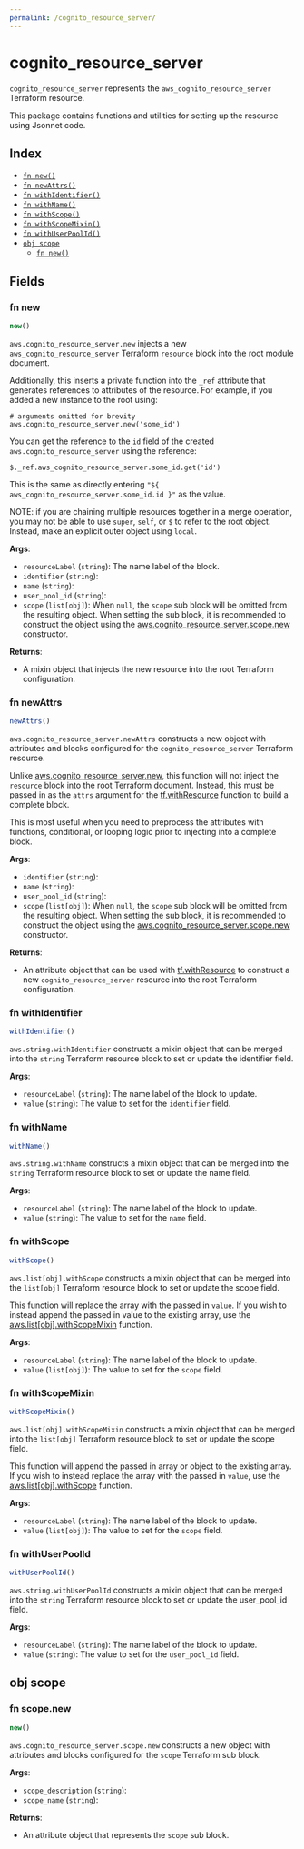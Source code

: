 ```yaml
---
permalink: /cognito_resource_server/
---
```


# cognito_resource_server

`cognito_resource_server` represents the `aws_cognito_resource_server` Terraform resource.



This package contains functions and utilities for setting up the resource using Jsonnet code.


## Index

* [`fn new()`](#fn-new)
* [`fn newAttrs()`](#fn-newattrs)
* [`fn withIdentifier()`](#fn-withidentifier)
* [`fn withName()`](#fn-withname)
* [`fn withScope()`](#fn-withscope)
* [`fn withScopeMixin()`](#fn-withscopemixin)
* [`fn withUserPoolId()`](#fn-withuserpoolid)
* [`obj scope`](#obj-scope)
  * [`fn new()`](#fn-scopenew)

## Fields

### fn new

```ts
new()
```


`aws.cognito_resource_server.new` injects a new `aws_cognito_resource_server` Terraform `resource`
block into the root module document.

Additionally, this inserts a private function into the `_ref` attribute that generates references to attributes of the
resource. For example, if you added a new instance to the root using:

    # arguments omitted for brevity
    aws.cognito_resource_server.new('some_id')

You can get the reference to the `id` field of the created `aws.cognito_resource_server` using the reference:

    $._ref.aws_cognito_resource_server.some_id.get('id')

This is the same as directly entering `"${ aws_cognito_resource_server.some_id.id }"` as the value.

NOTE: if you are chaining multiple resources together in a merge operation, you may not be able to use `super`, `self`,
or `$` to refer to the root object. Instead, make an explicit outer object using `local`.

**Args**:
  - `resourceLabel` (`string`): The name label of the block.
  - `identifier` (`string`): 
  - `name` (`string`): 
  - `user_pool_id` (`string`): 
  - `scope` (`list[obj]`):  When `null`, the `scope` sub block will be omitted from the resulting object. When setting the sub block, it is recommended to construct the object using the [aws.cognito_resource_server.scope.new](#fn-scopenew) constructor.

**Returns**:
- A mixin object that injects the new resource into the root Terraform configuration.


### fn newAttrs

```ts
newAttrs()
```


`aws.cognito_resource_server.newAttrs` constructs a new object with attributes and blocks configured for the `cognito_resource_server`
Terraform resource.

Unlike [aws.cognito_resource_server.new](#fn-new), this function will not inject the `resource`
block into the root Terraform document. Instead, this must be passed in as the `attrs` argument for the
[tf.withResource](https://github.com/tf-libsonnet/core/tree/main/docs#fn-withresource) function to build a complete block.

This is most useful when you need to preprocess the attributes with functions, conditional, or looping logic prior to
injecting into a complete block.

**Args**:
  - `identifier` (`string`): 
  - `name` (`string`): 
  - `user_pool_id` (`string`): 
  - `scope` (`list[obj]`):  When `null`, the `scope` sub block will be omitted from the resulting object. When setting the sub block, it is recommended to construct the object using the [aws.cognito_resource_server.scope.new](#fn-scopenew) constructor.

**Returns**:
  - An attribute object that can be used with [tf.withResource](https://github.com/tf-libsonnet/core/tree/main/docs#fn-withresource) to construct a new `cognito_resource_server` resource into the root Terraform configuration.


### fn withIdentifier

```ts
withIdentifier()
```

`aws.string.withIdentifier` constructs a mixin object that can be merged into the `string`
Terraform resource block to set or update the identifier field.



**Args**:
  - `resourceLabel` (`string`): The name label of the block to update.
  - `value` (`string`): The value to set for the `identifier` field.


### fn withName

```ts
withName()
```

`aws.string.withName` constructs a mixin object that can be merged into the `string`
Terraform resource block to set or update the name field.



**Args**:
  - `resourceLabel` (`string`): The name label of the block to update.
  - `value` (`string`): The value to set for the `name` field.


### fn withScope

```ts
withScope()
```

`aws.list[obj].withScope` constructs a mixin object that can be merged into the `list[obj]`
Terraform resource block to set or update the scope field.

This function will replace the array with the passed in `value`. If you wish to instead append the
passed in value to the existing array, use the [aws.list[obj].withScopeMixin](TODO) function.


**Args**:
  - `resourceLabel` (`string`): The name label of the block to update.
  - `value` (`list[obj]`): The value to set for the `scope` field.


### fn withScopeMixin

```ts
withScopeMixin()
```

`aws.list[obj].withScopeMixin` constructs a mixin object that can be merged into the `list[obj]`
Terraform resource block to set or update the scope field.

This function will append the passed in array or object to the existing array. If you wish
to instead replace the array with the passed in `value`, use the [aws.list[obj].withScope](TODO)
function.


**Args**:
  - `resourceLabel` (`string`): The name label of the block to update.
  - `value` (`list[obj]`): The value to set for the `scope` field.


### fn withUserPoolId

```ts
withUserPoolId()
```

`aws.string.withUserPoolId` constructs a mixin object that can be merged into the `string`
Terraform resource block to set or update the user_pool_id field.



**Args**:
  - `resourceLabel` (`string`): The name label of the block to update.
  - `value` (`string`): The value to set for the `user_pool_id` field.


## obj scope



### fn scope.new

```ts
new()
```


`aws.cognito_resource_server.scope.new` constructs a new object with attributes and blocks configured for the `scope`
Terraform sub block.



**Args**:
  - `scope_description` (`string`): 
  - `scope_name` (`string`): 

**Returns**:
  - An attribute object that represents the `scope` sub block.
